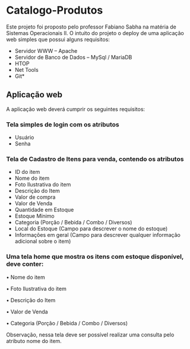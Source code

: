 # Catalogo-Produtos
Este projeto foi proposto pelo professor Fabiano Sabha na matéria de Sistemas Operacionais II.
O intuito do projeto o deploy de uma aplicação web simples que possui alguns requisitos:
<ul>
<li>Servidor WWW – Apache</li>
<li>Servidor de Banco de Dados – MySql / MariaDB</li>
<li>HTOP</li>
<li>Net Tools</li>
<li>Git*</li>
</li>
</ul>
<h2>Aplicação web</h2>
<p>A aplicação web deverá cumprir os seguintes requisitos:</p>
<h3> Tela simples de login com os atributos</h3>
<ul>
<li>Usuário</li>
<li>Senha</li>
</ul>

<h3> Tela de Cadastro de Itens para venda, contendo os atributos</h3>
<ul>
<li>ID do item</li>
<li>Nome do item</li>
<li>Foto Ilustrativa do item</li>
<li>Descrição do Item</li>
<li>Valor de compra</li>
<li>Valor de Venda</li>
<li>Quantidade em Estoque</li>
<li>Estoque Mínimo</li>
<li>Categoria (Porção / Bebida / Combo / Diversos)</li>
<li>Local do Estoque (Campo para descrever o nome do estoque)</li>
<li>Informações em geral (Campo para descrever qualquer informação
adicional sobre o item)</li>
</ul>

<h3> Uma tela home que mostra os itens com estoque disponível, deve
conter:</h3>

• Nome do item

• Foto Ilustrativa do item

• Descrição do Item

• Valor de Venda

• Categoria (Porção / Bebida / Combo / Diversos)

Observação, nessa tela deve ser possível realizar uma consulta pelo atributo
nome do item.
